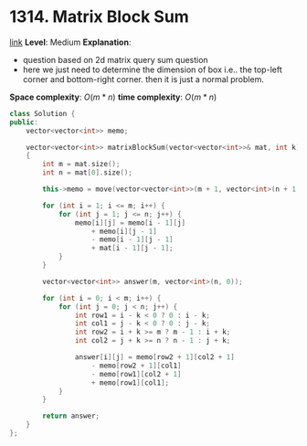 # 1314. Matrix Block Sum

[link](https://leetcode.com/problems/matrix-block-sum/)
**Level**: Medium 
**Explanation**:
- question based on 2d matrix query sum question
- here we just need to determine the dimension of box i.e.. the top-left corner and bottom-right corner. then it is just a normal problem.

**Space complexity**: $O(m*n)$
**time complexity**: $O(m*n)$

```cpp
class Solution {
public:
    vector<vector<int>> memo;

    vector<vector<int>> matrixBlockSum(vector<vector<int>>& mat, int k)
    {
        int m = mat.size();
        int n = mat[0].size();

        this->memo = move(vector<vector<int>>(m + 1, vector<int>(n + 1, 0)));

        for (int i = 1; i <= m; i++) {
            for (int j = 1; j <= n; j++) {
                memo[i][j] = memo[i - 1][j]
                    + memo[i][j - 1]
                    - memo[i - 1][j - 1]
                    + mat[i - 1][j - 1];
            }
        }

        vector<vector<int>> answer(m, vector<int>(n, 0));

        for (int i = 0; i < m; i++) {
            for (int j = 0; j < n; j++) {
                int row1 = i - k < 0 ? 0 : i - k;
                int col1 = j - k < 0 ? 0 : j - k;
                int row2 = i + k >= m ? m - 1 : i + k;
                int col2 = j + k >= n ? n - 1 : j + k;

                answer[i][j] = memo[row2 + 1][col2 + 1]
                    - memo[row2 + 1][col1]
                    - memo[row1][col2 + 1]
                    + memo[row1][col1];
            }
        }

        return answer;
    }
};


```


